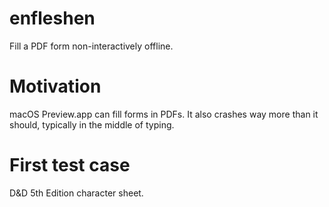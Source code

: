 # enfleshen

Fill a PDF form non-interactively offline.

# Motivation

macOS Preview.app can fill forms in PDFs.  It also crashes way more
than it should, typically in the middle of typing.

# First test case

D&D 5th Edition character sheet.
